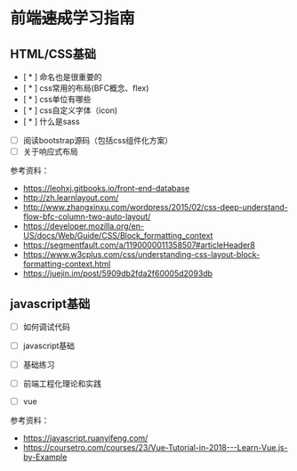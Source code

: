 # 前端<del>速成</del>学习指南

## HTML/CSS基础

- [ * ] 命名也是很重要的
- [ * ] css常用的布局(BFC概念、flex)
- [ * ] css单位有哪些
- [ * ] css自定义字体（icon)
- [ * ] 什么是sass
- [ ] 阅读bootstrap源码（包括css组件化方案）
- [ ] 关于响应式布局

参考资料：

* https://leohxj.gitbooks.io/front-end-database
* http://zh.learnlayout.com/
* http://www.zhangxinxu.com/wordpress/2015/02/css-deep-understand-flow-bfc-column-two-auto-layout/
* https://developer.mozilla.org/en-US/docs/Web/Guide/CSS/Block_formatting_context
* https://segmentfault.com/a/1190000011358507#articleHeader8
* https://www.w3cplus.com/css/understanding-css-layout-block-formatting-context.html
* https://juejin.im/post/5909db2fda2f60005d2093db


## javascript基础

- [ ] 如何调试代码
- [ ] javascript基础
- [ ] 基础练习
- [ ] 前端工程化理论和实践
- [ ] vue


参考资料：

* https://javascript.ruanyifeng.com/
* https://coursetro.com/courses/23/Vue-Tutorial-in-2018---Learn-Vue.js-by-Example